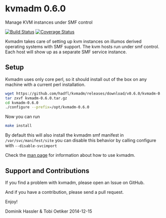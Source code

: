 kvmadm 0.6.0
============
Manage KVM instances under SMF control

[![Build Status](https://travis-ci.org/hadfl/kvmadm.svg?branch=master)](https://travis-ci.org/hadfl/kvmadm)
[![Coverage Status](https://img.shields.io/coveralls/hadfl/kvmadm.svg)](https://coveralls.io/r/hadfl/kvmadm?branch=master)

Kvmadm takes care of setting up kvm instances on illumos derived operating
systems with SMF support.  The kvm hosts run under smf control.  Each host
will show up as a separate SMF service instance.

Setup
-----

Kvmadm uses only core perl, so it should install out of the box on any machine with a current perl installation.

```sh
wget https://github.com/hadfl/kvmadm/releases/download/v0.6.0/kvmadm-0.6.0.tar.gz
tar zxvf kvmadm-0.6.0.tar.gz
cd kvmadm-0.6.0
./configure --prefix=/opt/kvmadm-0.6.0 
```

Now you can run

```sh
make install
```

By default this will also install the kvmadm smf manifest in
```/var/svc/manifest/site``` you can disable this behavior by calling
configure with ```--disable-svcimport``` 

Check the [man page](doc/kvmadm.pod) for information about how to use kvmadm.

Support and Contributions
-------------------------
If you find a problem with kvmadm, please open an Issue on GitHub.

And if you have a contribution, please send a pull request.

Enjoy!

Dominik Hassler & Tobi Oetiker
2014-12-15
